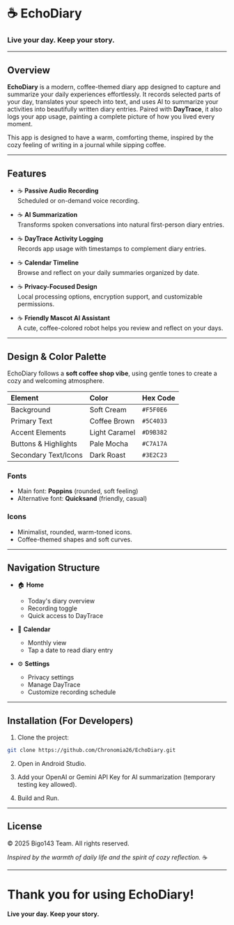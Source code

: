 
# ☕ EchoDiary

### Live your day. Keep your story.

---

## Overview

**EchoDiary** is a modern, coffee-themed diary app designed to capture and summarize your daily experiences effortlessly. It records selected parts of your day, translates your speech into text, and uses AI to summarize your activities into beautifully written diary entries. Paired with **DayTrace**, it also logs your app usage, painting a complete picture of how you lived every moment.

This app is designed to have a warm, comforting theme, inspired by the cozy feeling of writing in a journal while sipping coffee.

---

## Features

- ☕ **Passive Audio Recording**  
  Scheduled or on-demand voice recording.

- ☕ **AI Summarization**  
  Transforms spoken conversations into natural first-person diary entries.

- ☕ **DayTrace Activity Logging**  
  Records app usage with timestamps to complement diary entries.

- ☕ **Calendar Timeline**  
  Browse and reflect on your daily summaries organized by date.

- ☕ **Privacy-Focused Design**  
  Local processing options, encryption support, and customizable permissions.

- ☕ **Friendly Mascot AI Assistant**  
  A cute, coffee-colored robot helps you review and reflect on your days.

---

## Design & Color Palette

EchoDiary follows a **soft coffee shop vibe**, using gentle tones to create a cozy and welcoming atmosphere.

| Element | Color | Hex Code |
|:---|:---|:---|
| Background | Soft Cream | `#F5F0E6` |
| Primary Text | Coffee Brown | `#5C4033` |
| Accent Elements | Light Caramel | `#D9B382` |
| Buttons & Highlights | Pale Mocha | `#C7A17A` |
| Secondary Text/Icons | Dark Roast | `#3E2C23` |

### Fonts
- Main font: **Poppins** (rounded, soft feeling)
- Alternative font: **Quicksand** (friendly, casual)

### Icons
- Minimalist, rounded, warm-toned icons.
- Coffee-themed shapes and soft curves.

---

## Navigation Structure

- 🏠 **Home**
  - Today's diary overview
  - Recording toggle
  - Quick access to DayTrace

- 📅 **Calendar**
  - Monthly view
  - Tap a date to read diary entry

- ⚙️ **Settings**
  - Privacy settings
  - Manage DayTrace
  - Customize recording schedule

---

## Installation (For Developers)

1. Clone the project:
```bash
git clone https://github.com/Chronomia26/EchoDiary.git
```

2. Open in Android Studio.

3. Add your OpenAI or Gemini API Key for AI summarization (temporary testing key allowed).

4. Build and Run.

---

## License
© 2025 Bigo143 Team. All rights reserved.

*Inspired by the warmth of daily life and the spirit of cozy reflection.* ☕

---

# Thank you for using EchoDiary!
**Live your day. Keep your story.**
